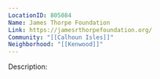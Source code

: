 ```yaml
---
LocationID: 805084
Name: James Thorpe Foundation
Link: https://jamesrthorpefoundation.org/
Community: "[[Calhoun Isles]]"
Neighborhood: "[[Kenwood]]"
---
```


Description:
